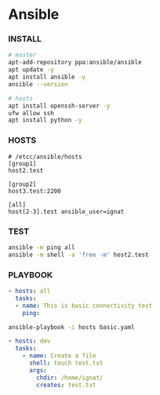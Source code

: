 # Ansible

### INSTALL

```bash
# master
apt-add-repository ppa:ansible/ansible
apt update -y
apt install ansible -y
ansible --version

# hosts
apt install openssh-server -y
ufw allow ssh
apt install python -y
```



### HOSTS

```properties
# /etcc/ansible/hosts
[group1]
host2.test

[group2]
host3.test:2200

[all]
host[2-3].test ansible_user=ignat
```



### TEST

```bash
ansible -m ping all
ansible -m shell -a 'free -m' host2.test
```



### PLAYBOOK

```yaml
- hosts: all
  tasks:
  - name: This is basic connectivity test
    ping:
```

```bash
ansible-playbook -i hosts basic.yaml
```

```yaml
- hosts: dev
  tasks:
    - name: Create a file
      shell: touch test.txt
      args:
        chdir: /home/ignat/
        creates: test.txt
```

